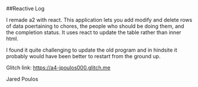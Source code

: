 ##Reactive Log

I remade a2 with react. This application lets you add modify and delete rows of data poertaining to chores, the people who should be doing them, and the completion status. It uses react to update the table rather than inner html.

I found it quite challenging to update the old program and in hindsite it probably would have been better to restart from the ground up.

Glitch link: https://a4-jpoulos000.glitch.me




Jared Poulos
